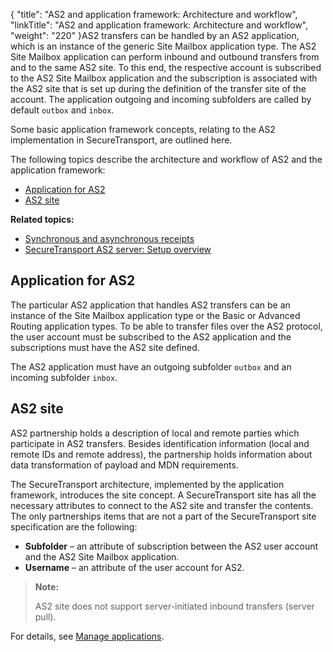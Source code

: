 {
    "title": "AS2 and application framework: Architecture and workflow",
    "linkTitle": "AS2 and application framework: Architecture and workflow",
    "weight": "220"
}AS2 transfers can be handled by an AS2 application, which is an instance of the generic Site Mailbox application type. The AS2 Site Mailbox application can perform inbound and outbound transfers from and to the same AS2 site. To this end, the respective account is subscribed to the AS2 Site Mailbox application and the subscription is associated with the AS2 site that is set up during the definition of the transfer site of the account. The application outgoing and incoming subfolders are called by default `outbox` and `inbox`.

Some basic application framework concepts, relating to the AS2 implementation in <span class="mc-variable axway_variables.Component_Short_Name variable">SecureTransport</span>, are outlined here.

The following topics describe the architecture and workflow of AS2 and the application framework:

-   <a href="#Applicat" class="MCXref xref">Application for AS2</a>
-   <a href="#AS2" class="MCXref xref">AS2 site</a>

**Related topics:**

-   <a href="../c_st_synchronous_asynchronous_receipts" class="MCXref xref">Synchronous and asynchronous receipts</a>
-   <a href="../c_st_as2_server_setup_overview" class="MCXref xref">SecureTransport AS2 server: Setup overview</a>

<span id="Applicat"></span>

## Application for AS2

The particular AS2 application that handles AS2 transfers can be an instance of the Site Mailbox application type or the Basic or <span class="mc-variable my_project_variables.Advanced_Routing variable">Advanced Routing</span> application types. To be able to transfer files over the AS2 protocol, the user account must be subscribed to the AS2 application and the subscriptions must have the AS2 site defined.

The AS2 application must have an outgoing subfolder `outbox` and an incoming subfolder `inbox`.

<span id="AS2"></span>

## AS2 site

AS2 partnership holds a description of local and remote parties which participate in AS2 transfers. Besides identification information (local and remote IDs and remote address), the partnership holds information about data transformation of payload and MDN requirements.

The <span class="mc-variable axway_variables.Component_Short_Name variable">SecureTransport</span> architecture, implemented by the application framework, introduces the site concept. A <span class="mc-variable axway_variables.Component_Short_Name variable">SecureTransport</span> site has all the necessary attributes to connect to the AS2 site and transfer the contents. The only partnerships items that are not a part of the <span class="mc-variable axway_variables.Component_Short_Name variable">SecureTransport</span> site specification are the following:

-   **Subfolder** – an attribute of subscription between the AS2 user account and the AS2 Site Mailbox application.
-   **Username** – an attribute of the user account for AS2.

> **Note:**
>
> AS2 site does not support server-initiated inbound transfers (server pull).

For details, see <a href="#" class="MCXref xref">Manage applications</a>.

